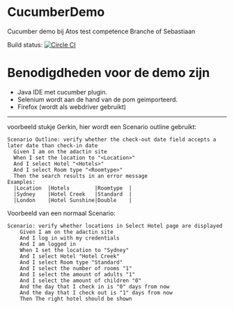 # CucumberDemo
Cucumber demo bij Atos test competence
Branche of Sebastiaan

Build status: [![Circle CI](https://circleci.com/gh/vincentfree/TreeAPI.svg?style=svg)](https://circleci.com/gh/vincentfree/TreeAPI)

# Benodigdheden voor de demo zijn
- Java IDE met cucumber plugin. 
- Selenium wordt aan de hand van de pom geimporteerd.
- Firefox (wordt als webdriver gebruikt)

---
voorbeeld stukje Gerkin, hier wordt een Scenario outline gebruikt:
```cucumber
Scenario Outline: verify whether the check-out date field accepts a later date than check-in date
  Given I am on the adactin site
  When I set the location to "<Location>"
  And I select Hotel "<Hotels>"
  And I select Room type "<Roomtype>"
  Then the search results in an error message
Examples:
  |Location  |Hotels        |Roomtype  |
  |Sydney    |Hotel Creek   |Standard  |
  |London    |Hotel Sunshine|Double    |
```
Voorbeeld van een normaal Scenario:
```cucumber
Scenario: verify whether locations in Select Hotel page are displayed
    Given I am on the adactin site
    And I log in with my credentials
    And I am logged in
    When I set the location to "Sydney"
    And I select Hotel "Hotel Creek"
    And I select Room type "Standard"
    And I select the number of rooms "1"
    And I select the amount of adults "1"
    And I select the amount of children "0"
    And the day that I check in is "0" days from now
    And the day that I check out is "1" days from now
    Then The right hotel should be shown
```

